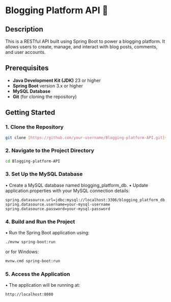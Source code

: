 # Blogging Platform API 🔖

## Description
This is a RESTful API built using Spring Boot to power a blogging platform. It allows users to create, manage, and interact with blog posts, comments, and user accounts.

## Prerequisites
- **Java Development Kit (JDK)** 23 or higher
- **Spring Boot** version 3.x or higher
- **MySQL Database**
- **Git** (for cloning the repository)

## Getting Started

### **1. Clone the Repository**
  ```bash
  git clone [https://github.com/your-username/Blogging-platform-API.git](https://github.com/nndasapalli/Blogging-platform-API.git)
  ```
### 2. Navigate to the Project Directory
```bash
cd Blogging-platform-API
```
### 3. Set Up the MySQL Database
•	Create a MySQL database named blogging_platform_db.
•	Update application.properties with your MySQL connection details:
```properties
spring.datasource.url=jdbc:mysql://localhost:3306/blogging_platform_db
spring.datasource.username=your-mysql-username
spring.datasource.password=your-mysql-password
```
### 4. Build and Run the Project
•	Run the Spring Boot application using:
 ```bash
./mvnw spring-boot:run
```
or for Windows:
```bash
mvnw.cmd spring-boot:run
```
### 5. Access the Application
•	The application will be running at:
```bash
http://localhost:8080
```

